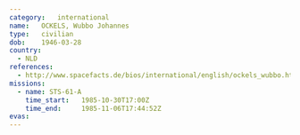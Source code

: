 ```yaml
---
category:	international
name:	OCKELS, Wubbo Johannes
type:	civilian
dob:	1946-03-28
country:
  - NLD
references:
  - http://www.spacefacts.de/bios/international/english/ockels_wubbo.htm
missions:
  - name: STS-61-A
    time_start:   1985-10-30T17:00Z
    time_end:     1985-11-06T17:44:52Z
evas:
---
```

